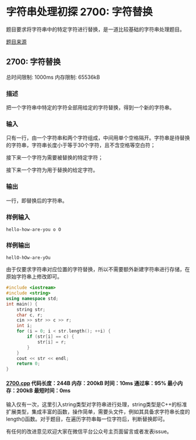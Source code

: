 # 字符串处理初探 2700: 字符替换

题目要求将字符串中的特定字符进行替换，是一道比较基础的字符串处理题目。

[题目来源](http://bailian.openjudge.cn/practice/2700/)

## 2700: 字符替换

总时间限制: 1000ms    内存限制: 65536kB

### 描述

把一个字符串中特定的字符全部用给定的字符替换，得到一个新的字符串。

### 输入

只有一行，由一个字符串和两个字符组成，中间用单个空格隔开。字符串是待替换的字符串，字符串长度小于等于30个字符，且不含空格等空白符；

接下来一个字符为需要被替换的特定字符；

接下来一个字符为用于替换的给定字符。

### 输出

一行，即替换后的字符串。

### 样例输入
```
hello-how-are-you o O
```
### 样例输出
```
hellO-hOw-are-yOu
```
由于仅要求字符串对应位置的字符替换，所以不需要额外新建字符串进行存储，在原始字符串上修改即可。
```cpp
#include <iostream>
#include <string>
using namespace std;
int main() {
	string str;
	char c, r;
	cin >> str >> c >> r;
	int i;
	for (i = 0; i < str.length(); ++i) {
		if (str[i] == c) {
			str[i] = r;
		}
	}
	cout << str << endl;
	return 0;
}
```
#### [2700.cpp](https://github.com/Ienu/ExerciseEveryday/blob/master/Code/2700-2799/2700.cpp) 代码长度：244B 内存：200kB 时间：10ms 通过率：95% 最小内存：200kB  最短时间：0ms

输入仅有一次，这里引入string类型对字符串进行处理，string类型是C++的标准扩展类型，集成丰富的函数，操作简单，需要头文件，例如其具备求字符串长度的length()函数。对于题目，在遍历字符串每一位字符后，判断替换即可。

有任何的改进意见欢迎大家在微信平台公众号主页面留言或者发表issue。
